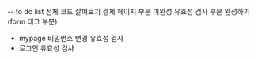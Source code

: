 -- to do list
전체 코드 살펴보기
결제 페이지 부분 미완성
유효성 검사 부분 완성하기 (form 태그 부분)
- mypage 비밀번호 변경 유효성 검사
- 로그인 유효성 검사
